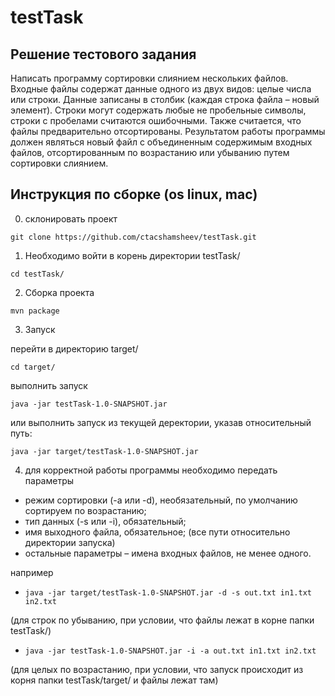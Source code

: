 # testTask

## Решение тестового задания

Написать программу сортировки слиянием нескольких файлов.
Входные файлы содержат данные одного из двух видов: целые числа или строки. Данные записаны
в столбик (каждая строка файла – новый элемент). Строки могут содержать любые не пробельные
символы, строки с пробелами считаются ошибочными. Также считается, что файлы предварительно
отсортированы.
Результатом работы программы должен являться новый файл с объединенным содержимым
входных файлов, отсортированным по возрастанию или убыванию путем сортировки слиянием.

## Инструкция по сборке (os linux, mac)

0) склонировать проект 

`git clone https://github.com/ctacshamsheev/testTask.git`

1) Необходимо войти в корень директории testTask/

`cd testTask/`

2) Сборка проекта 

`mvn package`

3) Запуск 

перейти в директорию target/

`cd target/`

выполнить запуск 

 `java -jar testTask-1.0-SNAPSHOT.jar`
 
 или выполнить запуск из текущей деректории, указав относительный путь:
 
 `java -jar target/testTask-1.0-SNAPSHOT.jar`
 
 4) для корректной работы программы необходимо передать параметры
 
* режим сортировки (-a или -d), необязательный, по умолчанию сортируем по возрастанию;
* тип данных (-s или -i), обязательный;
* имя выходного файла, обязательное; (все пути относительно директории запуска)
* остальные параметры – имена входных файлов, не менее одного. 

например

* `java -jar target/testTask-1.0-SNAPSHOT.jar -d -s out.txt in1.txt in2.txt` 

(для строк по убыванию, при условии, что файлы лежат в корне папки testTask/)

* `java -jar testTask-1.0-SNAPSHOT.jar -i -a out.txt in1.txt in2.txt` 

(для целых по возрастанию, при условии, что запуск происходит из корня папки testTask/target/ и файлы лежат там)
